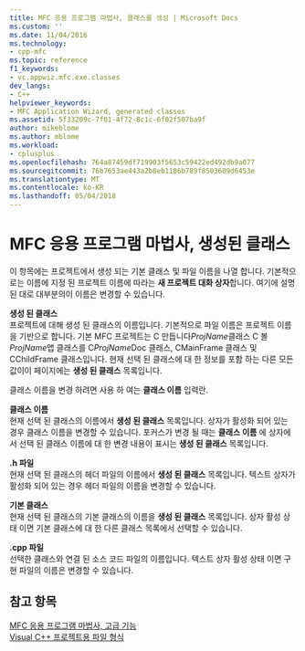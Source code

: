 ```yaml
---
title: MFC 응용 프로그램 마법사, 클래스를 생성 | Microsoft Docs
ms.custom: ''
ms.date: 11/04/2016
ms.technology:
- cpp-mfc
ms.topic: reference
f1_keywords:
- vc.appwiz.mfc.exe.classes
dev_langs:
- C++
helpviewer_keywords:
- MFC Application Wizard, generated classes
ms.assetid: 5f33209c-7f01-4f72-8c1c-6f02f507ba9f
author: mikeblome
ms.author: mblome
ms.workload:
- cplusplus
ms.openlocfilehash: 764a87459df719903f5653c59422ed492db9a077
ms.sourcegitcommit: 76b7653ae443a2b8eb1186b789f8503609d6453e
ms.translationtype: MT
ms.contentlocale: ko-KR
ms.lasthandoff: 05/04/2018
---
```

# <a name="generated-classes-mfc-application-wizard"></a>MFC 응용 프로그램 마법사, 생성된 클래스
이 항목에는 프로젝트에서 생성 되는 기본 클래스 및 파일 이름을 나열 합니다. 기본적으로는 이름에 지정 된 프로젝트 이름에 따라는 **새 프로젝트 대화 상자**합니다. 여기에 설명 된 대로 대부분의이 이름은 변경할 수 있습니다.  
  
 **생성 된 클래스**  
 프로젝트에 대해 생성 된 클래스의 이름입니다. 기본적으로 파일 이름은 프로젝트 이름을 기반으로 합니다. 기본 MFC 프로젝트는 C 만듭니다*ProjName*클래스 C 볼*ProjName*앱 클래스를 C*ProjName*Doc 클래스, CMainFrame 클래스 및 CChildFrame 클래스입니다. 현재 선택 된 클래스에 대 한 정보를 포함 하는 다른 모든 값이이 페이지에는 **생성 된 클래스** 목록입니다.  
  
 클래스 이름을 변경 하려면 사용 하 여는 **클래스 이름** 입력란.  
  
 **클래스 이름**  
 현재 선택 된 클래스의 이름에서 **생성 된 클래스** 목록입니다. 상자가 활성화 되어 있는 경우 클래스 이름을 변경할 수 있습니다. 포커스가 변경 될 때는 **클래스 이름** 에 상자에서 선택 된 클래스 이름에 대 한 변경 내용이 표시는 **생성 된 클래스** 목록입니다.  
  
 **.h 파일**  
 현재 선택 된 클래스의 헤더 파일의 이름에서 **생성 된 클래스** 목록입니다. 텍스트 상자가 활성화 되어 있는 경우 헤더 파일의 이름을 변경할 수 있습니다.  
  
 **기본 클래스**  
 현재 선택 된 클래스의 기본 클래스의 이름을 **생성 된 클래스** 목록입니다. 상자 활성 상태 이면 기본 클래스에 대 한 다른 클래스 목록에서 선택할 수 있습니다.  
  
 **.cpp 파일**  
 선택한 클래스와 연결 된 소스 코드 파일의 이름입니다. 텍스트 상자 활성 상태 이면 구현 파일의 이름은 변경할 수 있습니다.  
  
## <a name="see-also"></a>참고 항목  
 [MFC 응용 프로그램 마법사, 고급 기능](../../mfc/reference/advanced-features-mfc-application-wizard.md)   
 [Visual C++ 프로젝트용 파일 형식](../../ide/file-types-created-for-visual-cpp-projects.md)


